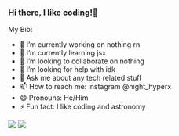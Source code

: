 ### Hi there, I like coding!👋


My Bio:

- 🔭 I’m currently working on nothing rn
- 🌱 I’m currently learning jsx
- 👯 I’m looking to collaborate on nothing
- 🤔 I’m looking for help with idk
- 💬 Ask me about any tech related stuff
- 📫 How to reach me: instagram @night_hyperx
- 😄 Pronouns: He/Him
- ⚡ Fun fact: I like coding and astronomy

<img src= "https://github-readme-stats.vercel.app/api?username=noobapi&&show_icons=true&title_color=ffffff&icon_color=bb2acf&text_color=daf7dc&bg_color=151515">
<img src= "https://github-readme-stats.vercel.app/api/top-langs/?username=noobapicolor=ffffff&icon_color=bb2acf&text_color=daf7dc&bg_color=151515"">
